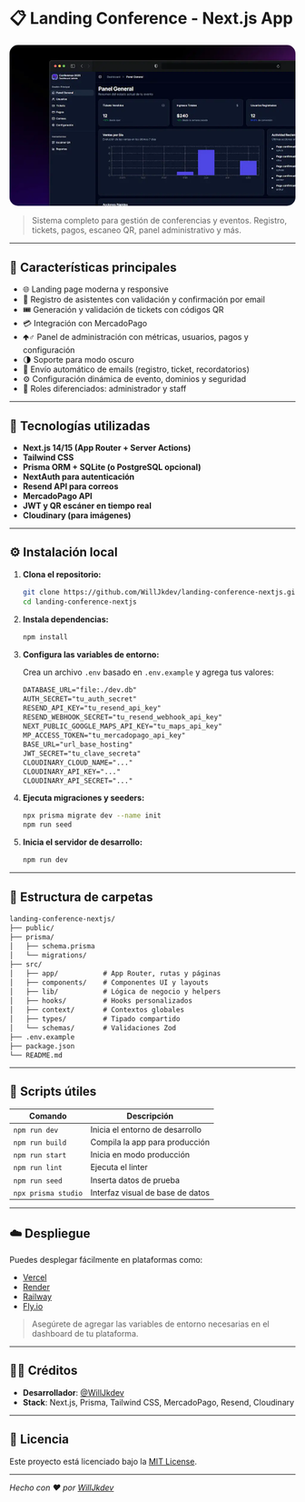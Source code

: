# 📋 Landing Conference - Next.js App

<p align="center">
  <img src="public/landing-conference.webp" alt="Vista previa de la app" width="700" style="border-radius: 15px;"/>
</p>

> Sistema completo para gestión de conferencias y eventos. Registro, tickets, pagos, escaneo QR, panel administrativo y más.

---

## 🚀 Características principales

- 🌐 Landing page moderna y responsive
- 🦾 Registro de asistentes con validación y confirmación por email
- 🎟️ Generación y validación de tickets con códigos QR
- 💳 Integración con MercadoPago
- 🢁‍♂️ Panel de administración con métricas, usuarios, pagos y configuración
- 🌗 Soporte para modo oscuro
- 📧 Envío automático de emails (registro, ticket, recordatorios)
- ⚙️ Configuración dinámica de evento, dominios y seguridad
- 🔐 Roles diferenciados: administrador y staff

---

## 🧰 Tecnologías utilizadas

- **Next.js 14/15 (App Router + Server Actions)**
- **Tailwind CSS**
- **Prisma ORM + SQLite (o PostgreSQL opcional)**
- **NextAuth para autenticación**
- **Resend API para correos**
- **MercadoPago API**
- **JWT y QR escáner en tiempo real**
- **Cloudinary (para imágenes)**

---

## ⚙️ Instalación local

1. **Clona el repositorio:**

   ```bash
   git clone https://github.com/WillJkdev/landing-conference-nextjs.git
   cd landing-conference-nextjs
   ```

2. **Instala dependencias:**

   ```bash
   npm install
   ```

3. **Configura las variables de entorno:**

   Crea un archivo `.env` basado en `.env.example` y agrega tus valores:

   ```env
   DATABASE_URL="file:./dev.db"
   AUTH_SECRET="tu_auth_secret"
   RESEND_API_KEY="tu_resend_api_key"
   RESEND_WEBHOOK_SECRET="tu_resend_webhook_api_key"
   NEXT_PUBLIC_GOOGLE_MAPS_API_KEY="tu_maps_api_key"
   MP_ACCESS_TOKEN="tu_mercadopago_api_key"
   BASE_URL="url_base_hosting"
   JWT_SECRET="tu_clave_secreta"
   CLOUDINARY_CLOUD_NAME="..."
   CLOUDINARY_API_KEY="..."
   CLOUDINARY_API_SECRET="..."
   ```

4. **Ejecuta migraciones y seeders:**

   ```bash
   npx prisma migrate dev --name init
   npm run seed
   ```

5. **Inicia el servidor de desarrollo:**

   ```bash
   npm run dev
   ```

---

## 📁 Estructura de carpetas

```
landing-conference-nextjs/
├── public/
├── prisma/
│   ├── schema.prisma
│   └── migrations/
├── src/
│   ├── app/           # App Router, rutas y páginas
│   ├── components/    # Componentes UI y layouts
│   ├── lib/           # Lógica de negocio y helpers
│   ├── hooks/         # Hooks personalizados
│   ├── context/       # Contextos globales
│   ├── types/         # Tipado compartido
│   └── schemas/       # Validaciones Zod
├── .env.example
├── package.json
└── README.md
```

---

## 🧪 Scripts útiles

| Comando             | Descripción                      |
| ------------------- | -------------------------------- |
| `npm run dev`       | Inicia el entorno de desarrollo  |
| `npm run build`     | Compila la app para producción   |
| `npm run start`     | Inicia en modo producción        |
| `npm run lint`      | Ejecuta el linter                |
| `npm run seed`      | Inserta datos de prueba          |
| `npx prisma studio` | Interfaz visual de base de datos |

---

## ☁️ Despliegue

Puedes desplegar fácilmente en plataformas como:

- [Vercel](https://vercel.com/)
- [Render](https://render.com/)
- [Railway](https://railway.app/)
- [Fly.io](https://fly.io/)

> Asegúrete de agregar las variables de entorno necesarias en el dashboard de tu plataforma.

---

## 👨‍💼 Créditos

- **Desarrollador**: [@WillJkdev](https://github.com/WillJkdev)
- **Stack**: Next.js, Prisma, Tailwind CSS, MercadoPago, Resend, Cloudinary

---

## 📄 Licencia

Este proyecto está licenciado bajo la [MIT License](LICENSE).

---

_Hecho con ❤️ por [WillJkdev](https://willjk.pages.dev/)_
